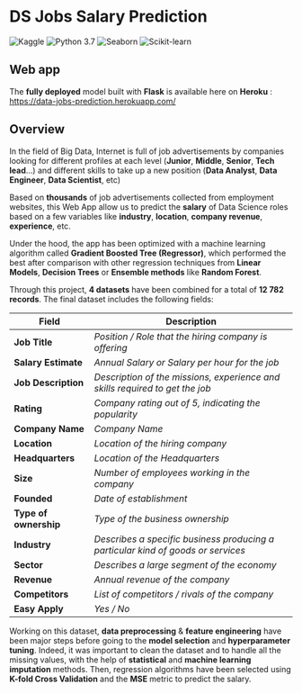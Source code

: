 # DS Jobs Salary Prediction
![Kaggle](https://img.shields.io/badge/Dataset-Kaggle-blue.svg) ![Python 3.7](https://img.shields.io/badge/Python-3.7-blueviolet.svg) ![Seaborn](https://img.shields.io/badge/Library-Seaborn-success.svg) ![Scikit-learn](https://img.shields.io/badge/Library-Scikit_Learn-orange.svg)

## Web app

The **fully deployed** model built with **Flask** is available here on **Heroku** : https://data-jobs-prediction.herokuapp.com/

## Overview

In the field of Big Data, Internet is full of job advertisements by companies looking for different profiles at each level (**Junior**, **Middle**, **Senior**, **Tech lead**...) and different skills to take up a new position (**Data Analyst**, **Data Engineer**, **Data Scientist**, etc)

Based on **thousands** of job advertisements collected from employment websites, this Web App allow us to predict the **salary** of Data Science roles based on a few variables like **industry**, **location**, **company revenue**, **experience**, etc.

Under the hood, the app has been optimized with a machine learning algorithm called **Gradient Boosted Tree (Regressor)**, which performed the best after comparison with other regression techniques from **Linear Models**, **Decision Trees** or **Ensemble methods** like **Random Forest**.

Through this project, **4 datasets** have been combined for a total of **12 782 records**. The final dataset includes the following fields:

| **Field** | **Description** |
|-------|-------------|
|**Job Title**|*Position / Role that the hiring company is offering*|
|**Salary Estimate**|*Annual Salary or Salary per hour for the job*|
|**Job Description**|*Description of the missions, experience and skills required to get the job*|
|**Rating**|*Company rating out of 5, indicating the popularity*|
|**Company Name**|*Company Name*|
|**Location**|*Location of the hiring company*|
|**Headquarters**|*Location of the Headquarters*|
|**Size**|*Number of employees working in the company*|
|**Founded**|*Date of establishment*|
|**Type of ownership**|*Type of the business ownership*|
|**Industry**|*Describes a specific business producing a particular kind of goods or services*|
|**Sector**|*Describes a large segment of the economy*|
|**Revenue**|*Annual revenue of the company*|
|**Competitors**|*List of competitors / rivals of the company*|
|**Easy Apply**|*Yes / No*|

Working on this dataset, **data preprocessing** & **feature engineering** have been major steps before going to the **model selection** and **hyperparameter tuning**. Indeed, it was important to clean the dataset and to handle all the missing values, with the help of **statistical** and **machine learning imputation** methods. Then, regression algorithms have been selected using **K-fold Cross Validation** and the **MSE** metric to predict the salary.